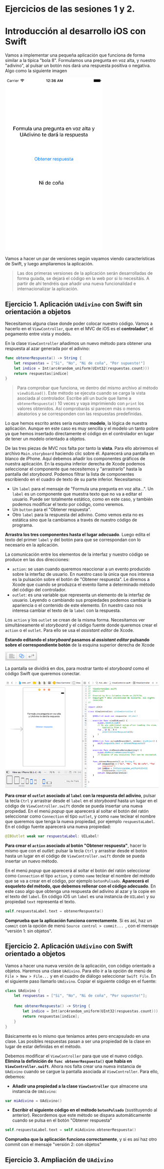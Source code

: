 # Ejercicios de las sesiones 1 y 2. 
# Introducción al desarrollo iOS con Swift


Vamos a implementar una pequeña aplicación que funciona de forma similar a la típica "bola 8". Formulamos una pregunta en voz alta, y nuestro "adivino", al pulsar un botón nos dará una respuesta positiva o negativa. Algo como la siguiente imagen

![](img_1_y_2/UAdivino.png)

Vamos a hacer un par de versiones según vayamos viendo características de Swift, y luego ampliaremos la aplicación.

> Las dos primeras versiones de la aplicación serán desarrolladas de forma guiada, se dejará el código en la web por si lo necesitáis. A partir de ahí tendréis que añadir una nueva funcionalidad e internacionalizar la aplicación.

## Ejercicio 1. Aplicación `UAdivino` con Swift sin orientación a objetos

Necesitamos alguna clase donde poder colocar nuestro código. Vamos a hacerlo en el `ViewController`, que en el MVC de iOS es el **controlador***, el pegamento entre vista y modelo.

En la clase `ViewController` añadimos un nuevo método para obtener una respuesta al azar generada por el adivino:

```swift
func obtenerRespuesta() -> String {
    let respuestas = ["Si", "No", "Ni de coña", "Por supuesto!"]
    let indice = Int(arc4random_uniform(UInt32(respuestas.count)))
    return respuestas[indice]
}
```

> Para comprobar que funciona, ve dentro del mismo archivo al método `viewDidLoad()`. Este método se ejecuta cuando se carga la vista asociada al controlador. Escribe allí un bucle que llame a `obtenerRespuesta()` 10 veces y vaya imprimiendo con `print` los valores obtenidos. Así comprobarás si parecen más o menos aleatorios y se corresponden con las respuestas predefinidas.

Lo que hemos escrito antes sería nuestro **modelo**, la lógica de nuestra aplicación. Aunque en este caso es muy sencilla y el modelo un tanto pobre ya que hemos insertado directamente el código en el controlador en lugar de tener un modelo orientado a objetos.

De las tres piezas de MVC nos falta por tanto la **vista**. Para ello abriremos el archivo `Main.storyboard` haciendo clic sobre él. Aparecerá una pantalla en blanco de iPhone. Aquí debemos añadir los componentes gráficos de nuestra aplicación. En la esquina inferior derecha de Xcode podemos seleccionar el componente que necesitemos y "arrastrarlo" hasta la pantalla del *storyboard*. Podemos filtrar la lista de componentes escribiendo en el cuadro de texto de su parte inferior. Necesitamos:

- Un `label` para el mensaje de "Formula una pregunta en voz alta...". Un `label` es un componente que muestra texto que no va a editar el usuario. Puede ser totalmente estático, como en este caso, y también podemos modificar el texto por código, como veremos.
- Un `button` para el "Obtener respuesta".
- Otro `label` para la respuesta del adivino. Como vemos esta no es estática sino que la cambiamos a través de nuestro código de programa.

**Arrastra los tres componentes hasta el lugar adecuado**. Luego edita el texto del primer `label` y del botón para que se correspondan con lo necesario en la aplicación. 

La comunicación entre los elementos de la interfaz y nuestro código se produce en las dos direcciones:

- `action`: se usan cuando queremos reaccionar a un evento producido sobre la interfaz de usuario. En nuestro caso la única que nos interesa es la pulsación sobre el botón de "Obtener respuesta". Le diremos a Xcode que cuando se produzca el evento llame a determinado método del código del controlador.
- `outlet`: es una variable que representa un elemento de la interfaz de usuario. Leyendo o cambiando sus propiedades podemos cambiar la apariencia o el contenido de este elemento. En nuestro caso nos interesa cambiar el texto de la `label` con la respuesta. 

Los `action` y los `outlet` se crean de la misma forma. Necesitamos ver simultáneamente el *storyboard* y el código fuente donde queremos crear el `action` o el `outlet`. Para ello se usa el *assistant editor* de Xcode. 

**Estando editando el *storyboard* pasamos al *assistant editor* pulsando sobre el correspondiente botón** de la esquina superior derecha de Xcode

![](img_1_y_2/botones_editor.png)

La pantalla se dividirá en dos, para mostrar tanto el *storyboard* como el código Swift que queremos conectar. 

![](img_1_y_2/vista_assistant.png)

**Para crear el `outlet` asociado al `label` con la respuesta del adivino**, pulsar la tecla `Ctrl` y arrastrar desde el `label` en el *storyboard* hasta un lugar en el código de `ViewController.swift` donde se pueda insertar una nueva propiedad. En el menú *popup* que aparecerá al soltar el botón del ratón seleccionar como `Connection` el tipo `outlet`, y como `name` teclear el nombre que queremos que tenga la nueva propiedad, por ejemplo `respuestaLabel`. En el código fuente aparecerá una nueva propiedad:

```swift
@IBOutlet weak var respuestaLabel: UILabel!
```

**Para crear el `action` asociado al botón "Obtener respuesta"**, hacer lo mismo que con el *outlet*: pulsar la tecla `Ctrl` y arrastrar desde el botón hasta un lugar en el código de `ViewController.swift` donde se pueda insertar un nuevo método.

En el menú *popup* que aparecerá al soltar el botón del ratón seleccionar como `Connection` el tipo `action`, y como `name` teclear el nombre del método que se va a crear en el código, por ejemplo `botonPulsado`. **Aparecerá el esqueleto del método, que debemos rellenar con el código adecuado**. En este caso algo que obtenga una respuesta del adivino al azar y la copie en el texto del `label`. En código iOS un `label` es una instancia de `UILabel` y su propiedad `text` representa el texto.

```swift
self.respuestaLabel.text = obtenerRespuesta()
```

**Comprueba que la aplicación funciona correctamente**. Si es así, haz un `commit` con la opción de menú `Source control > commit... `, con el mensaje "versión 1: sin objetos".


## Ejercicio 2. Aplicación `UAdivino` con Swift orientado a objetos

Vamos a hacer una nueva versión de la aplicación, con código orientado a objetos. Haremos una clase `UAdivino`. Para ello ir a la opción de menú de `File > New > File...` y en el cuadro de diálogo seleccionar `Swift File`. En el siguiente paso llamarlo `UAdivino`. Copiar el siguiente código en el fuente:

```swift
class UAdivino {
    let respuestas = ["Si", "No", "Ni de coña", "Por supuesto!"];

    func obtenerRespuesta() -> String {
        let indice = Int(arc4random_uniform(UInt32(respuestas.count)));
        return respuestas[indice];
    }
}
```

Básicamente es lo mismo que teníamos antes pero encapsulado en una clase. Las posibles respuestas pasan a ser una propiedad de la clase en lugar de estar definidas en el método. 

Debemos modificar el `ViewController` para que use el nuevo código. **Elimina la definición de `func obtenerRespuesta()` que había en `ViewController.swift`**. Ahora nos falta crear una nueva instancia de `UAdivino` cuando se cargue la pantalla asociada al `ViewController`. Para ello, debemos:

- **Añadir una propiedad a la clase `ViewController`** que almacene una instancia de `UAdivino`:

```swift
var miAdivino = UAdivino()
```

- **Escribir el siguiente código en el método `botonPulsado`** (sustituyendo al anterior). Recordemos que este método se dispara automáticamente cuando se pulsa en el botón "Obtener respuesta"

```swift
self.respuestaLabel.text = self.miAdivino.obtenerRespuesta()
```

**Comprueba que la aplicación funciona correctamente**, y si es así haz otro commit con el mensaje "versión 2: con objetos"

## Ejercicio 3. Ampliación de `UAdivino`



